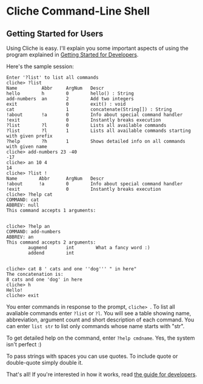 Cliche Command-Line Shell
=========================

Getting Started for Users
-------------------------

Using Cliche is easy. I'll explain you some important aspects of using the program explained in [Getting Started for Developers](/?f=get-started-dev).

Here's the sample session:

~~~~~~
Enter '?list' to list all commands
cliche> ?list
Name         Abbr     ArgNum   Descr
hello        h        0        hello() : String
add-numbers  an       2        Add two integers
exit                  0        exit() : void
cat                   1        concatenate(String[]) : String
!about       !a       0        Info about special command handler
!exit                 0        Instantly breaks execution
?list        ?l       0        Lists all available commands
?list        ?l       1        Lists all available commands starting with given prefix
?help        ?h       1        Shows detailed info on all commands with given name
cliche> add-numbers 23 -40 
-17
cliche> an 10 4
14
cliche> ?list !
Name        Abbr      ArgNum   Descr
!about      !a        0        Info about special command handler
!exit                 0        Instantly breaks execution
cliche> ?help cat
COMMAND: cat
ABBREV: null
This command accepts 1 arguments:


cliche> ?help an
COMMAND: add-numbers
ABBREV: an
This command accepts 2 arguments:
        augmend       int        What a fancy word :)
        addend        int        


cliche> cat 8 ' cats and one ''dog''' " in here"
The concatenation is:
8 cats and one 'dog' in here
cliche> h
Hello!
cliche> exit
~~~~~~

You enter commands in response to the prompt, `cliche> `. To list all avaliable commands enter `?list` or `?l`. You will see a table showing name, abbreviation, argument count and short description of each command. You can enter `list str` to list only commands whose name starts with "str".

To get detailed help on the command, enter `?help cmdname`. Yes, the system isn't perfect :)

To pass strings with spaces you can use quotes. To include quote or double-quote simply double it.

That's all! If you're interested in how it works, read [the guide for developers](/?f=get-started-dev).
